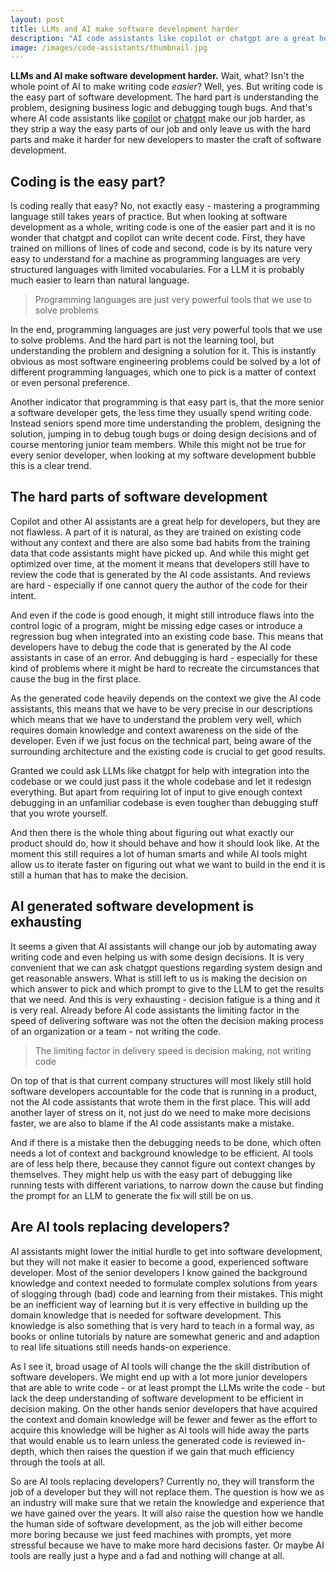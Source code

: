 ```yaml
---
layout: post
title: LLMs and AI make software development harder
description: "AI code assistants like copilot or chatgpt are a great help for developers, but they also make our job harder by stripping away the easy parts of our job."
image: /images/code-assistants/thumbnail.jpg
---
```


**LLMs and AI make software development harder.** Wait, what? Isn't the whole point of AI to make writing code *easier*? Well, yes. But writing code is the easy part of software development. The hard part is understanding the problem, designing business logic and debugging tough bugs. And that's where AI code assistants like [copilot](https://copilot.github.com/) or [chatgpt](https://chat.gpt.ai/) make our job harder, as they strip a way the easy parts of our job and only leave us with the hard parts and make it harder for new developers to master the craft of software development.

## Coding is the easy part?

Is coding really that easy? No, not exactly easy - mastering a programming language still takes years of practice. But when looking at software development as a whole, writing code is one of the easier part and it is no wonder that chatgpt and copilot can write decent code. First, they have trained on millions of lines of code and second, code is by its nature very easy to understand for a machine as programming languages are very structured languages with limited vocabularies. For a LLM it is probably much easier to learn than natural language. 

> Programming languages are just very powerful tools that we use to solve problems

In the end, programming languages are just very powerful tools that we use to solve problems. And the hard part is not the learning tool, but understanding the problem and designing a solution for it. This is instantly obvious as most software engineering problems could be solved by a lot of different programming languages, which one to pick is a matter of context or even personal preference. 

Another indicator that programming is that easy part is, that the more senior a software developer gets, the less time they usually spend writing code. Instead seniors spend more time understanding the problem, designing the solution, jumping in to debug tough bugs or doing design decisions and of course mentoring junior team members. While this might not be true for every senior developer, when looking at my software development bubble this is a clear trend. 

## The hard parts of software development

Copilot and other AI assistants are a great help for developers, but they are not flawless. A part of it is natural, as they are trained on existing code without any context and there are also some bad habits from the training data that code assistants might have picked up. And while this might get optimized over time, at the moment it means that developers still have to review the code that is generated by the AI code assistants. And reviews are hard - especially if one cannot query the author of the code for their intent. 

And even if the code is good enough, it might still introduce flaws into the control logic of a program, might be missing edge cases or introduce a regression bug when integrated into an existing code base. This means that developers have to debug the code that is generated by the AI code assistants in case of an error. And debugging is hard - especially for these kind of problems where it might be hard to recreate the circumstances that cause the bug in the first place. 

As the generated code heavily depends on the context we give the AI code assistants, this means that we have to be very precise in our descriptions which means that we have to understand the problem very well, which requires domain knowledge and context awareness on the side of the developer. Even if we just focus on the technical part, being aware of the surrounding architecture and the existing code is crucial to get good results. 

Granted we could ask LLMs like chatgpt for help with integration into the codebase or we could just pass it the whole codebase and let it redesign everything. But apart from requiring lot of input to give enough context debugging in an unfamiliar codebase is even tougher than debugging stuff that you wrote yourself. 

And then there is the whole thing about figuring out what exactly our product should do, how it should behave and how it should look like. At the moment this still requires a lot of human smarts and while AI tools might allow us to iterate faster on figuring out what we want to build in the end it is still a human that has to make the decision. 

## AI generated software development is exhausting

It seems a given that AI assistants will change our job by automating away writing code and even helping us with some design decisions. It is very convenient that we can ask chatgpt questions regarding system design and get reasonable answers. What is still left to us is making the decision on which answer to pick and which prompt to give to the LLM to get the results that we need. And this is very exhausting - decision fatigue is a thing and it is very real. Already before AI code assistants the limiting factor in the speed of delivering software was not the often the decision making process of an organization or a team - not writing the code.

> The limiting factor in delivery speed is decision making, not writing code

On top of that is that current company structures will most likely still hold software developers accountable for the code that is running in a product, not the AI code assistants that wrote them in the first place. This will add another layer of stress on it, not just do we need to make more decisions faster, we are also to blame if the AI code assistants make a mistake. 

And if there is a mistake then the debugging needs to be done, which often needs a lot of context and background knowledge to be efficient. AI tools are of less help there, because they cannot figure out context changes by themselves. They might help us with the easy part of debugging like running tests with different variations, to narrow down the cause but finding the prompt for an LLM to generate the fix will still be on us. 

## Are AI tools replacing developers?

AI assistants might lower the initial hurdle to get into software development, but they will not make it easier to become a good, experienced software developer. Most of the senior developers I know gained the background knowledge and context needed to formulate complex solutions from years of slogging through (bad) code and learning from their mistakes. This might be an inefficient way of learning but it is very effective in building up the domain knowledge that is needed for software development.
This knowledge is also something that is very hard to teach in a formal way, as books or online tutorials by nature are somewhat generic and and adaption to real life situations still needs hands-on experience. 

As I see it, broad usage of AI tools will change the the skill distribution of software developers. We might end up with a lot more junior developers that are able to write code - or at least prompt the LLMs write the code - but lack the deep understanding of software development to be efficient in decision making. On the other hands senior developers that have acquired the context and domain knowledge will be fewer and fewer as the effort to acquire this knowledge will be higher as AI tools will hide away the parts that would enable us to learn unless the generated code is reviewed in-depth, which then raises the question if we gain that much efficiency through the tools at all.

So are AI tools replacing developers? Currently no, they will transform the job of a developer but they will not replace them. The question is how we as an industry will make sure that we retain the knowledge and experience that we have gained over the years. It will also raise the question how we handle the human side of software development, as the job will either become more boring because we just feed machines with prompts, yet more stressful because we have to make more hard decisions faster. Or maybe AI tools are really just a hype and a fad and nothing will change at all.